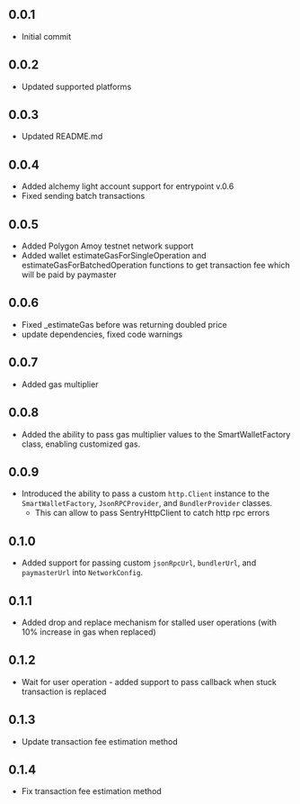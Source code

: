 ## 0.0.1

* Initial commit

## 0.0.2

* Updated supported platforms

## 0.0.3

* Updated README.md
  
## 0.0.4

* Added alchemy light account support for entrypoint v.0.6
* Fixed sending batch transactions

## 0.0.5

* Added Polygon Amoy testnet network support
* Added wallet estimateGasForSingleOperation and estimateGasForBatchedOperation functions to get transaction fee which will be paid by paymaster
  
## 0.0.6
* Fixed _estimateGas before was returning doubled price
* update dependencies, fixed code warnings
  
## 0.0.7
* Added gas multiplier
  
## 0.0.8
* Added the ability to pass gas multiplier values to the SmartWalletFactory class, enabling customized gas.

## 0.0.9
* Introduced the ability to pass a custom `http.Client` instance to the `SmartWalletFactory`, `JsonRPCProvider`, and `BundlerProvider` classes.
  - This can allow to pass SentryHttpClient to catch http rpc errors
  
## 0.1.0
* Added support for passing custom `jsonRpcUrl`, `bundlerUrl`, and `paymasterUrl` into `NetworkConfig`.

## 0.1.1
* Added drop and replace mechanism for stalled user operations (with 10% increase in gas when replaced)

## 0.1.2
* Wait for user operation - added support to pass callback when stuck transaction is replaced

## 0.1.3
* Update transaction fee estimation method

## 0.1.4
* Fix transaction fee estimation method